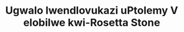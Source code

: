 ---
layout: quote
permalink: /nd/
langtag: nd
type: modern
script: Latn
langName: IsiNdebele saseMzansi
englishLangName: Northern Ndebele
title: Ugwalo lwendlovukazi uPtolemy V elobilwe kwi-Rosetta Stone
quote: Amaqophelo alegwalo kumele acutshwe ngezilimi zikhona, demotic, ne-Greek kwiiziteni zikabasaliti bese ziqashiwe emabhilidi aqala, asebhili nasesithathu eziqala endle yenkosi uPtolemy, inkosi eyaphila njalo.
reference: Ugwalo lwendlovukazi uPtolemy V elobilwe kwi-Rosetta Stone, 196 BC, eBritish Museum.
imageAlt: Isiliva esinesithende sendlovukazi uPtolemy V
selectAriaLabel: Khetha ulimi
buttonRandom: Ngokungahlukaniseki
direction: ltr
---